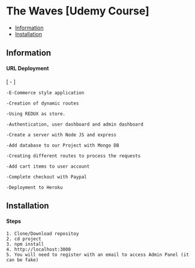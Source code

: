 The Waves [Udemy Course]
======================

  - [Information](#information)
  - [Installation](#installation)

## Information ##

#### URL Deployment
[ - ]

    -E-Commerce style application

    -Creation of dynamic routes

    -Using REDUX as store.

    -Authentication, user dashboard and admin dashboard

    -Create a server with Node JS and express

    -Add database to our Project with Mongo DB

    -Creating different routes to process the requests

    -Add cart items to user account

    -Complete checkout with Paypal

    -Deployment to Heroku

## Installation ##

#### Steps

    1. Clone/Download repositoy
    2. cd project
    3. npm install
    4. http://localhost:3000
    5. You will need to register with an email to access Admin Panel (it can be fake)